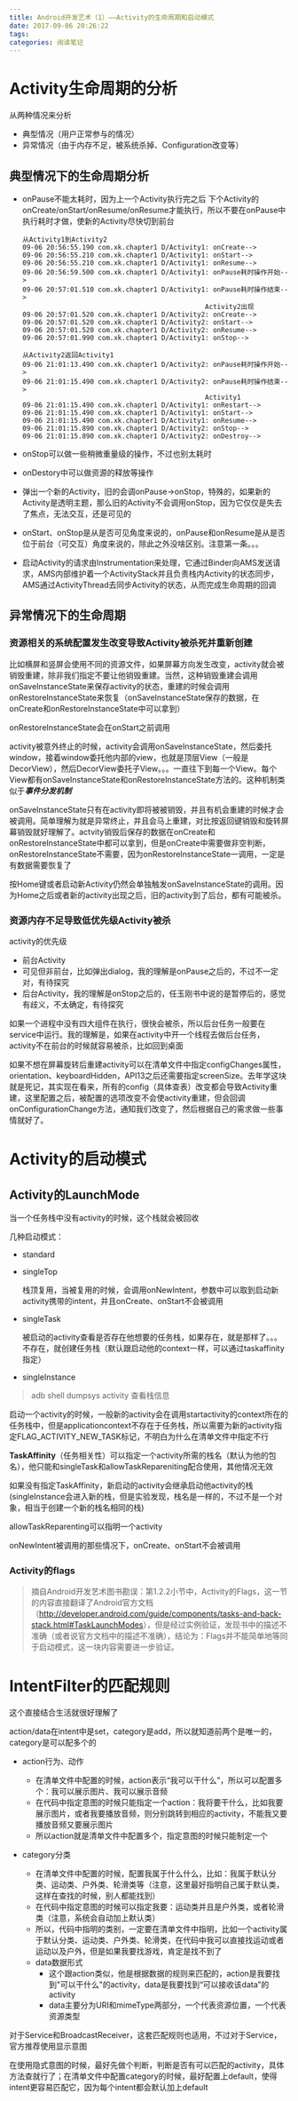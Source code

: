 ```yaml
---
title: Android开发艺术（1）——Activity的生命周期和启动模式
date: 2017-09-06 20:26:22
tags:
categories: 阅读笔记
---
```




# Activity生命周期的分析

从两种情况来分析

- 典型情况（用户正常参与的情况）
- 异常情况（由于内存不足，被系统杀掉、Configuration改变等）

## 典型情况下的生命周期分析

- onPause不能太耗时，因为上一个Activity执行完之后 下个Activity的onCreate/onStart/onResume/onResume才能执行，所以不要在onPause中执行耗时才做，使新的Activity尽快切到前台

  ```
  从Activity1到Activity2
  09-06 20:56:55.190 com.xk.chapter1 D/Activity1: onCreate-->
  09-06 20:56:55.210 com.xk.chapter1 D/Activity1: onStart-->
  09-06 20:56:55.210 com.xk.chapter1 D/Activity1: onResume-->
  09-06 20:56:59.500 com.xk.chapter1 D/Activity1: onPause耗时操作开始-->
  09-06 20:57:01.510 com.xk.chapter1 D/Activity1: onPause耗时操作结束-->
  												Activity2出现
  09-06 20:57:01.520 com.xk.chapter1 D/Activity2: onCreate-->
  09-06 20:57:01.520 com.xk.chapter1 D/Activity2: onStart-->
  09-06 20:57:01.520 com.xk.chapter1 D/Activity2: onResume-->
  09-06 20:57:01.990 com.xk.chapter1 D/Activity1: onStop-->

  从Activity2返回Activity1
  09-06 21:01:13.490 com.xk.chapter1 D/Activity2: onPause耗时操作开始-->
  09-06 21:01:15.490 com.xk.chapter1 D/Activity2: onPause耗时操作结束-->
  												Activity1
  09-06 21:01:15.490 com.xk.chapter1 D/Activity1: onRestart-->
  09-06 21:01:15.490 com.xk.chapter1 D/Activity1: onStart-->
  09-06 21:01:15.490 com.xk.chapter1 D/Activity1: onResume-->
  09-06 21:01:15.890 com.xk.chapter1 D/Activity2: onStop-->
  09-06 21:01:15.890 com.xk.chapter1 D/Activity2: onDestroy-->
  ```

- onStop可以做一些稍微重量级的操作，不过也别太耗时

- onDestory中可以做资源的释放等操作

- 弹出一个新的Activity，旧的会调onPause->onStop，特殊的，如果新的Activity是透明主题，那么旧的Activity不会调用onStop，因为它仅仅是失去了焦点，无法交互，还是可见的

- onStart、onStop是从是否可见角度来说的，onPause和onResume是从是否位于前台（可交互）角度来说的，除此之外没啥区别。注意第一条。。。

- 启动Activity的请求由Instrumentation来处理，它通过Binder向AMS发送请求，AMS内部维护着一个ActivityStack并且负责栈内Activity的状态同步，AMS通过ActivityThread去同步Activity的状态，从而完成生命周期的回调

## 异常情况下的生命周期

### 资源相关的系统配置发生改变导致Activity被杀死并重新创建

比如横屏和竖屏会使用不同的资源文件，如果屏幕方向发生改变，activity就会被销毁重建，除非我们指定不要让他销毁重建。当然，这种销毁重建会调用onSaveInstanceState来保存activity的状态，重建的时候会调用onRestoreInstanceState来恢复（onSaveInstanceState保存的数据，在onCreate和onRestoreInstanceState中可以拿到）

onRestoreInstanceState会在onStart之前调用

activity被意外终止的时候，activity会调用onSaveInstanceState，然后委托window，接着window委托他内部的view，也就是顶层View（一般是DecorView），然后DecorView委托子View。。。一直往下到每一个View。每个View都有onSaveInstanceState和onRestoreInstanceState方法的。这种机制类似于***事件分发机制***

onSaveInstanceState只有在activity即将被被销毁，并且有机会重建的时候才会被调用。简单理解为就是异常终止，并且会马上重建，对比按返回键销毁和旋转屏幕销毁就好理解了。actvity销毁后保存的数据在onCreate和onRestoreInstanceState中都可以拿到，但是onCreate中需要做非空判断，onRestoreInstanceState不需要，因为onRestoreInstanceState一调用，一定是有数据需要恢复了

按Home键或者启动新Activity仍然会单独触发onSaveInstanceState的调用。因为Home之后或者新的activity出现之后，旧的activity到了后台，都有可能被杀。

### 资源内存不足导致低优先级Activity被杀

activity的优先级

- 前台Activity
- 可见但非前台，比如弹出dialog，我的理解是onPause之后的，不过不一定对，有待探究
- 后台Activity，我的理解是onStop之后的，任玉刚书中说的是暂停后的，感觉有歧义，不太确定，有待探究

如果一个进程中没有四大组件在执行，很快会被杀，所以后台任务一般要在service中运行。我的理解是，如果在activity中开一个线程去做后台任务，activity不在前台的时候就容易被杀，比如回到桌面

如果不想在屏幕旋转后重建activity可以在清单文件中指定configChanges属性，orientation、keyboardHidden，API13之后还需要指定screenSize。去年学这块就是死记，其实现在看来，所有的config（具体查表）改变都会导致Activity重建，这里配置之后，被配置的选项改变不会使activity重建，但会回调onConfigurationChange方法，通知我们改变了，然后根据自己的需求做一些事情就好了。

# Activity的启动模式

## Activity的LaunchMode

当一个任务栈中没有activity的时候，这个栈就会被回收

几种启动模式：

- standard

- singleTop

  栈顶复用，当被复用的时候，会调用onNewIntent，参数中可以取到启动新activity携带的intent，并且onCreate、onStart不会被调用

- singleTask

  被启动的activity查看是否存在他想要的任务栈，如果存在，就是那样了。。。不存在，就创建任务栈（默认跟启动他的context一样，可以通过taskaffinity指定）

- singleInstance

> adb shell dumpsys activity 查看栈信息

启动一个activity的时候，一般新的activity会在调用startactivity的context所在的任务栈中，但是applicationcontext不存在于任务栈，所以需要为新的activity指定FLAG_ACTIVITY_NEW_TASK标记，不明白为什么在清单文件中指定不行

**TaskAffinity**（任务相关性）可以指定一个activity所需的栈名（默认为他的包名），他只能和singleTask和allowTaskRepareniting配合使用，其他情况无效

如果没有指定TaskAffinity，新启动的activity会继承启动他activity的栈(singleInstance会进入新的栈，但是实验发现，栈名是一样的，不过不是一个对象，相当于创建一个新的栈名相同的栈)

allowTaskReparenting可以指明一个activity

onNewIntent被调用的那些情况下，onCreate、onStart不会被调用

### Activity的flags

>摘自Android开发艺术图书勘误：第1.2.2小节中，Activity的Flags，这一节的内容直接翻译了Android官方文档（<http://developer.android.com/guide/components/tasks-and-back-stack.html#TaskLaunchModes>），但是经过实例验证，发现书中的描述不准确（或者说官方文档中的描述不准确），结论为：Flags并不能简单地等同于启动模式，这一块内容需要进一步验证。

# IntentFilter的匹配规则

这个直接结合生活就很好理解了

action/data在intent中是set，category是add，所以就知道前两个是唯一的，category是可以配多个的

- action行为、动作

  - 在清单文件中配置的时候，action表示“我可以干什么”，所以可以配置多个：我可以展示图片、我可以展示音频
  - 在代码中指定意图的时候只能指定一个action：我将要干什么，比如我要展示图片，或者我要播放音频，则分别跳转到相应的activity，不能我又要播放音频又要展示图片
  - 所以action就是清单文件中配置多个，指定意图的时候只能制定一个

- category分类
    - 在清单文件中配置的时候，配置我属于什么什么，比如：我属于默认分类、运动类、户外类、轮滑类等（注意，这里最好指明自己属于默认类，这样在查找的时候，别人都能找到）
    - 在代码中指定意图的时候可以指定我要：运动类并且是户外类，或者轮滑类（注意，系统会自动加上默认类）
    - 所以，代码中指明的类别，一定要在清单文件中指明，比如一个activity属于默认分类、运动类、户外类、轮滑类，在代码中我可以直接找运动或者运动以及户外，但是如果我要找游戏，肯定是找不到了
  - data数据形式
      - 这个跟action类似，他是根据数据的规则来匹配的，action是我要找到"可以干什么"的activity，data是我要找到“可以接收该data”的activity
      - data主要分为URI和mimeType两部分，一个代表资源位置，一个代表资源类型

对于Service和BroadcastReceiver，这套匹配规则也适用，不过对于Service，官方推荐使用显示意图

在使用隐式意图的时候，最好先做个判断，判断是否有可以匹配的activity，具体方法查就行了；在清单文件中配置category的时候，最好配置上default，使得intent更容易匹配它，因为每个intent都会默认加上default